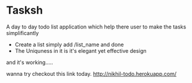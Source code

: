# Tasksh

A day to day todo list application which help there user to make the tasks simplificantly 

- Create a list simply add /list_name and done
- The Uniquness in it is it's elegant yet effective design


and it's working.....

wanna try checkout this link today. http://nikhil-todo.herokuapp.com/
